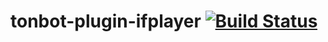 # tonbot-plugin-ifplayer [![Build Status](https://travis-ci.org/lijamez/tonbot-plugin-ifplayer.svg?branch=master)](https://travis-ci.org/lijamez/tonbot-plugin-ifplayer)
